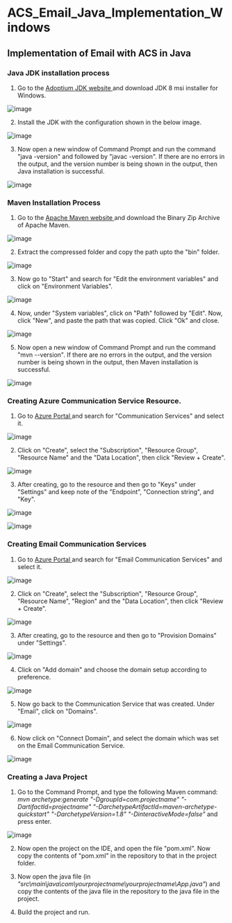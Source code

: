 # ACS_Email_Java_Implementation_Windows
## Implementation of Email with ACS in Java

### Java JDK installation process

1. Go to the <a href = "https://adoptium.net/temurin/releases/?version=8"> Adoptium JDK website </a> and download JDK 8 msi installer for Windows.

![image](https://user-images.githubusercontent.com/116783776/200309166-0c12a701-5eec-419a-92f3-015593aaf9e0.png)

2. Install the JDK with the configuration shown in the below image.

![image](https://user-images.githubusercontent.com/116783776/200309503-f4040ded-c34a-4125-ba78-fc615a908695.png)

3. Now open a new window of Command Prompt and run the command "java -version" and followed by "javac -version". If there are no errors in the output, and the version number is being shown in the output, then Java installation is successful. 

![image](https://user-images.githubusercontent.com/116783776/200311132-950ff90d-7fdd-41d7-ac65-02b8e54bd5ad.png)


### Maven Installation Process

1. Go to the <a href = "https://maven.apache.org/download.cgi"> Apache Maven website </a> and download the Binary Zip Archive of Apache Maven.

![image](https://user-images.githubusercontent.com/116783776/200312520-646b5738-e7c7-4927-872c-5d6be4f82c0a.png)

2. Extract the compressed folder and copy the path upto the "bin" folder.

![image](https://user-images.githubusercontent.com/116783776/200313291-d4248c1e-6b69-4387-aed0-374f74c2a2ca.png)

3. Now go to "Start" and search for "Edit the environment variables" and click on "Environment Variables".

![image](https://user-images.githubusercontent.com/116783776/200313806-98cccf24-68ba-42bf-979a-338e79d3bf82.png)

4. Now, under "System variables", click on "Path" followed by "Edit". Now, click "New", and paste the path that was copied. Click "Ok" and close.

![image](https://user-images.githubusercontent.com/116783776/200314478-67e7b1b7-1c48-471b-953e-f7b712c879ee.png)

5. Now open a new window of Command Prompt and run the command "mvn --version". If there are no errors in the output, and the version number is being shown in the output, then Maven installation is successful. 

![image](https://user-images.githubusercontent.com/116783776/200314876-275a7acc-e102-4699-a18c-6063b281cc98.png)

### Creating Azure Communication Service Resource.

1. Go to <a href = "https://portal.azure.com/"> Azure Portal </a> and search for "Communication Services" and select it.

![image](https://user-images.githubusercontent.com/116783776/200759178-d0a78bca-f02d-412f-8d13-268facb31642.png)

2. Click on "Create", select the "Subscription", "Resource Group", "Resource Name" and the "Data Location", then click "Review + Create".

![image](https://user-images.githubusercontent.com/116783776/200759708-da1c9099-9552-414a-bc15-ebe16bd30db0.png)

3. After creating, go to the resource and then go to "Keys" under "Settings" and keep note of the "Endpoint", "Connection string", and "Key".

![image](https://user-images.githubusercontent.com/116783776/200760257-7493e9ac-fc27-481f-a4ec-0992137ceead.png)

![image](https://user-images.githubusercontent.com/116783776/200760360-a2f91a4f-e574-4cb2-9502-c3c346fdaf7c.png)


### Creating Email Communication Services

1. Go to <a href = "https://portal.azure.com/"> Azure Portal </a> and search for "Email Communication Services" and select it.

![image](https://user-images.githubusercontent.com/116783776/200763427-b0beb384-43b2-473e-ab42-ac89229196d5.png)

2. Click on "Create", select the "Subscription", "Resource Group", "Resource Name", "Region" and the "Data Location", then click "Review + Create".

![image](https://user-images.githubusercontent.com/116783776/200763988-e4d2aa16-8427-4331-be01-c54e1533eb96.png)

3. After creating, go to the resource and then go to "Provision Domains" under "Settings".

![image](https://user-images.githubusercontent.com/116783776/200765147-34e0a481-39d3-446c-8fd6-7acf225fd93e.png)

4. Click on "Add domain" and choose the domain setup according to preference.

![image](https://user-images.githubusercontent.com/116783776/200765339-2f2c4907-6ba8-46cc-a4df-0721af996c94.png)

5. Now go back to the Communication Service that was created. Under "Email", click on "Domains".

![image](https://user-images.githubusercontent.com/116783776/200765667-4d4e86f8-1585-4430-a2ed-503953a53e59.png)

6. Now click on "Connect Domain", and select the domain which was set on the Email Communication Service.

![image](https://user-images.githubusercontent.com/116783776/200766247-3eef358d-8b54-41a8-a809-309f47d06c7a.png)

### Creating a Java Project

1. Go to the Command Prompt, and type the following Maven command: _mvn archetype:generate "-DgroupId=com.projectname" "-DartifactId=projectname" "-DarchetypeArtifactId=maven-archetype-quickstart" "-DarchetypeVersion=1.8" "-DinteractiveMode=false"_ and press enter.

![image](https://user-images.githubusercontent.com/116783776/200783893-426f8b94-5c6d-466b-a269-146a46d33cdd.png)

2. Now open the project on the IDE, and open the file "pom.xml". Now copy the contents of "pom.xml" in the repository to that in the project folder.

3. Now open the java file (in _"src\main\java\com\yourprojectname\yourprojectname\App.java"_) and copy the contents of the java file in the repository to the java file in the project.

4. Build the project and run.

